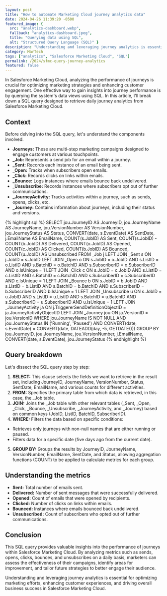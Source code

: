 ```yaml
---
layout: post
title: "How to automate Marketing Cloud journey analytics data"
date: 2024-04-26 11:39:20 -0500
featured_image: {
  src: "analytics-dashboard.webp",
  fallback: "analytics-dashboard.jpeg",
  title: "Querying data using SQL",
  alt: "Structured Query Language (SQL)" }
description: "Understanding and leveraging journey analytics is essential for optimizing marketing efforts."
category: MarTech
tags: ["analytics", "Salesforce Marketing Cloud", "SQL"]
permalink: /2024/sfmc-query-journey-analytics
featured: false
---
```


In Salesforce Marketing Cloud, analyzing the performance of journeys is crucial for optimizing marketing strategies and enhancing customer engagement. One effective way to gain insights into journey performance is by querying the system's data views using SQL. In this article, I'll break down a SQL query designed to retrieve daily journey analytics from Salesforce Marketing Cloud.

## Context

Before delving into the SQL query, let's understand the components involved.

- **Journeys:** These are multi-step marketing campaigns designed to engage customers at various touchpoints.
- **_Job:** Represents a send job for an email within a journey.
- **_Sent:** Records each instance of an email being sent.
- **_Open:** Tracks when subscribers open emails.
- **_Click:** Records clicks on links within emails.
- **_Bounce:** Logs instances where emails bounce back undelivered.
- **_Unsubscribe:** Records instances where subscribers opt out of further communications.
- **_JourneyActivity:** Tracks activities within a journey, such as sends, opens, clicks, etc.
- **_Journey:** Contains information about journeys, including their status and versions.

{% highlight sql %}
SELECT
	jou.JourneyID AS JourneyID,
	jou.JourneyName AS JourneyName,
	jou.VersionNumber AS VersionNumber,
	jou.JourneyStatus AS Status,
	CONVERT(date, s.EventDate) AS SentDate,
	j.EmailName AS EmailName,
	COUNT(s.JobID) AS Sent,
	COUNT(s.JobID) - COUNT(b.JobID) AS Delivered,
	COUNT(o.JobID) AS Opened,
	COUNT(c.JobID) AS Clicked,
	COUNT(b.JobID) AS Bounced,
	COUNT(u.JobID) AS Unsubscribed
FROM _Job j
LEFT JOIN _Sent s ON j.JobID = s.JobID
LEFT JOIN _Open o ON s.JobID = o.JobID
	AND s.ListID = o.ListID
	AND s.BatchID = o.BatchID
	AND s.SubscriberID = o.SubscriberID
	AND o.IsUnique = 1
LEFT JOIN _Click c ON s.JobID = c.JobID
	AND s.ListID = c.ListID
	AND s.BatchID = c.BatchID
	AND s.SubscriberID = c.SubscriberID
	AND c.IsUnique = 1
LEFT JOIN _Bounce b ON s.JobID = b.JobID
	AND s.ListID = b.ListID
	AND s.BatchID = b.BatchID
	AND s.SubscriberID = b.SubscriberID
	AND b.IsUnique = 1
LEFT JOIN _Unsubscribe u ON s.JobID = u.JobID
	AND s.ListID = u.ListID
	AND s.BatchID = u.BatchID
	AND s.SubscriberID = u.SubscriberID
	AND u.IsUnique = 1
LEFT JOIN _JourneyActivity ja ON j.TriggererSendDefinitionObjectID = ja.JourneyActivityObjectID
LEFT JOIN _Journey jou ON ja.VersionID = jou.VersionID
WHERE jou.JourneyName IS NOT NULL
	AND jou.JourneyStatus IN ('Running', 'Paused')
	AND CONVERT(date, s.EventDate) = CONVERT(date, DATEADD(day, -5, GETDATE()))
GROUP BY jou.JourneyID, jou.JourneyName, jou.VersionNumber, j.EmailName, CONVERT(date, s.EventDate), jou.JourneyStatus
{% endhighlight %}

## Query breakdown

Let's dissect the SQL query step by step:

1. **SELECT:** This clause selects the fields we want to retrieve in the result set, including JourneyID, JourneyName, VersionNumber, Status, SentDate, EmailName, and various counts for different activities.
2. **FROM:** Specifies the primary table from which data is retrieved, in this case, the _Job table.
3. **JOIN:** Joins the _Job table with other relevant tables (_Sent, _Open, _Click, _Bounce, _Unsubscribe, _JourneyActivity, and _Journey) based on common keys (JobID, ListID, BatchID, SubscriberID).
4. **WHERE:** Filters the data based on specific conditions:
- Retrieves only journeys with non-null names that are either running or paused.
- Filters data for a specific date (five days ago from the current date).
5. **GROUP BY:** Groups the results by JourneyID, JourneyName, VersionNumber, EmailName, SentDate, and Status, allowing aggregation functions (COUNT) to be applied to calculate metrics for each group.

## Understanding the metrics

- **Sent:** Total number of emails sent.
- **Delivered:** Number of sent messages that were successfully delivered.
- **Opened:** Count of emails that were opened by recipients.
- **Clicked:** Number of clicks on links within emails.
- **Bounced:** Instances where emails bounced back undelivered.
- **Unsubscribed:** Count of subscribers who opted out of further communications.

## Conclusion

This SQL query provides valuable insights into the performance of journeys within Salesforce Marketing Cloud. By analyzing metrics such as sends, opens, clicks, bounces, and unsubscribes on a daily basis, marketers can assess the effectiveness of their campaigns, identify areas for improvement, and tailor future strategies to better engage their audience.

Understanding and leveraging journey analytics is essential for optimizing marketing efforts, enhancing customer experiences, and driving overall business success in Salesforce Marketing Cloud.